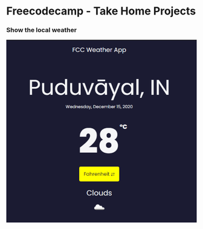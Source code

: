 # Freecodecamp - Take Home Projects

### Show the local weather

![ScreenShot](./images/fcc-weather-app.png)

